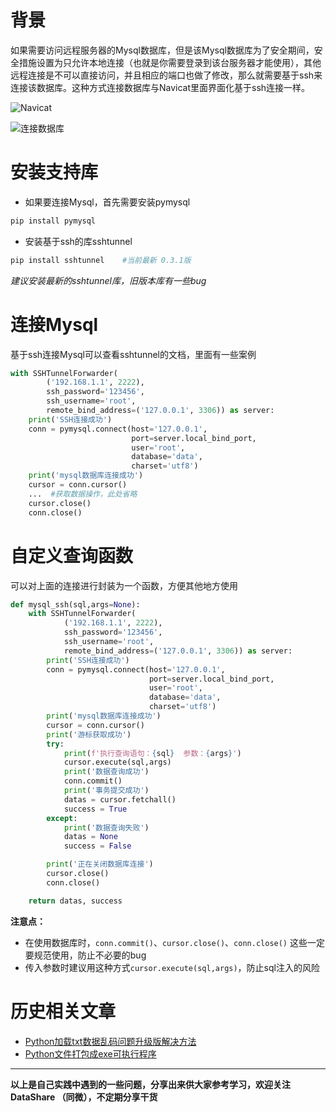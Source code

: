 # 背景
如果需要访问远程服务器的Mysql数据库，但是该Mysql数据库为了安全期间，安全措施设置为只允许本地连接（也就是你需要登录到该台服务器才能使用），其他远程连接是不可以直接访问，并且相应的端口也做了修改，那么就需要基于ssh来连接该数据库。这种方式连接数据库与Navicat里面界面化基于ssh连接一样。

![Navicat](https://upload-images.jianshu.io/upload_images/6641583-a90b2c8a6726d5f9.png?imageMogr2/auto-orient/strip%7CimageView2/2/w/1240)

![连接数据库](https://upload-images.jianshu.io/upload_images/6641583-622054202aa23f1b.png?imageMogr2/auto-orient/strip%7CimageView2/2/w/1240)

# 安装支持库
- 如果要连接Mysql，首先需要安装pymysql
```python
pip install pymysql
```
- 安装基于ssh的库sshtunnel
```python
pip install sshtunnel    #当前最新 0.3.1版
```
*建议安装最新的sshtunnel库，旧版本库有一些bug*
# 连接Mysql
基于ssh连接Mysql可以查看sshtunnel的文档，里面有一些案例
```python
with SSHTunnelForwarder(
        ('192.168.1.1', 2222),
        ssh_password='123456',
        ssh_username='root',
        remote_bind_address=('127.0.0.1', 3306)) as server:
    print('SSH连接成功')
    conn = pymysql.connect(host='127.0.0.1',
                           port=server.local_bind_port,
                           user='root',
                           database='data',
                           charset='utf8')
    print('mysql数据库连接成功')
    cursor = conn.cursor()
    ...  #获取数据操作，此处省略
    cursor.close()
    conn.close()
```
# 自定义查询函数
可以对上面的连接进行封装为一个函数，方便其他地方使用
```python
def mysql_ssh(sql,args=None):
    with SSHTunnelForwarder(
            ('192.168.1.1', 2222),
            ssh_password='123456',
            ssh_username='root',
            remote_bind_address=('127.0.0.1', 3306)) as server:
        print('SSH连接成功')
        conn = pymysql.connect(host='127.0.0.1',
                               port=server.local_bind_port,
                               user='root',
                               database='data',
                               charset='utf8')
        print('mysql数据库连接成功')
        cursor = conn.cursor()
        print('游标获取成功')
        try:
            print(f'执行查询语句：{sql}  参数：{args}')
            cursor.execute(sql,args)
            print('数据查询成功')
            conn.commit()
            print('事务提交成功')
            datas = cursor.fetchall()
            success = True
        except:
            print('数据查询失败')
            datas = None
            success = False

        print('正在关闭数据库连接')
        cursor.close()
        conn.close()

    return datas, success
```
**注意点：**
- 在使用数据库时，`conn.commit()`、`cursor.close()`、`conn.close()`
这些一定要规范使用，防止不必要的bug
- 传入参数时建议用这种方式`cursor.execute(sql,args)`，防止sql注入的风险
# 历史相关文章
- [Python加载txt数据乱码问题升级版解决方法](https://www.jianshu.com/p/e2572f67c983)
- [Python文件打包成exe可执行程序](https://www.jianshu.com/p/f582fb4ce808)
**************************************************************************
**以上是自己实践中遇到的一些问题，分享出来供大家参考学习，欢迎关注 DataShare （同微），不定期分享干货**
